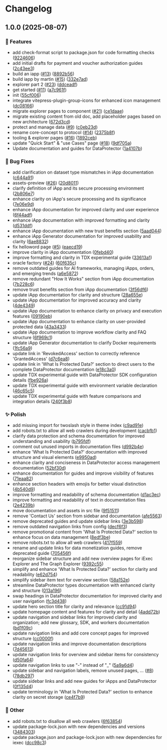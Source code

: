 # Changelog

## 1.0.0 (2025-08-07)


### 🚀 Features

* add check-format script to package.json for code formatting checks ([9224606](https://github.com/iExecBlockchainComputing/documentation/commit/922460659aecdff8a582d725dbb0e9e1af44b082))
* add initial drafts for payment and voucher authorization guides ([2c43ee3](https://github.com/iExecBlockchainComputing/documentation/commit/2c43ee367de01dfd520f1fe70ac3041595233a72))
* build an iapp ([#13](https://github.com/iExecBlockchainComputing/documentation/issues/13)) ([8892b56](https://github.com/iExecBlockchainComputing/documentation/commit/8892b565313c7f00f7291d88a86038499b37c3dc))
* build iapp by martin ([#15](https://github.com/iExecBlockchainComputing/documentation/issues/15)) ([332e7ad](https://github.com/iExecBlockchainComputing/documentation/commit/332e7adae77ea57c1c78f3565c45145e7e011ce5))
* explorer part 2 ([#23](https://github.com/iExecBlockchainComputing/documentation/issues/23)) ([ddceadf](https://github.com/iExecBlockchainComputing/documentation/commit/ddceadface630cd051615af1eae602f980eb9699))
* get started ([#11](https://github.com/iExecBlockchainComputing/documentation/issues/11)) ([a7c961f](https://github.com/iExecBlockchainComputing/documentation/commit/a7c961fd3f83360f653ef1de2d6fae76fdd3dd42))
* init ([55cf006](https://github.com/iExecBlockchainComputing/documentation/commit/55cf006c99edf019eff8147ee692177c123803a6))
* integrate vitepress-plugin-group-icons for enhanced icon management ([dc08166](https://github.com/iExecBlockchainComputing/documentation/commit/dc08166d0d309c5f3339acb87c843cadff82541b))
* migrate  explorer pages  to component ([#21](https://github.com/iExecBlockchainComputing/documentation/issues/21)) ([ce1daae](https://github.com/iExecBlockchainComputing/documentation/commit/ce1daaec1f8d066f5c8b3a795da95a71475f4ff5))
* migrate existing content from old doc, add placeholder pages based on new architecture ([672d3cd](https://github.com/iExecBlockchainComputing/documentation/commit/672d3cddd9f75a496d9fc47dfd714825ce54fa0f))
* protect and manage data ([#9](https://github.com/iExecBlockchainComputing/documentation/issues/9)) ([c0eb23d](https://github.com/iExecBlockchainComputing/documentation/commit/c0eb23d1b8787e77db4a41da0f030ba41d366081))
* rename core-concept to protocol ([#14](https://github.com/iExecBlockchainComputing/documentation/issues/14)) ([2375b8f](https://github.com/iExecBlockchainComputing/documentation/commit/2375b8fd519a66f823fb530f8f45115a76d2db45))
* tooling & explorer pages ([#16](https://github.com/iExecBlockchainComputing/documentation/issues/16)) ([1892ceb](https://github.com/iExecBlockchainComputing/documentation/commit/1892ceba35fa0ce3f2b2db99d8ae32023277a863))
* update "Quick Start" & "use Cases" page ([#18](https://github.com/iExecBlockchainComputing/documentation/issues/18)) ([9df705a](https://github.com/iExecBlockchainComputing/documentation/commit/9df705aee44e259a2c4ff5178afa5cc9d2750c94))
* Update documentation and guides for DataProtector ([1a4107b](https://github.com/iExecBlockchainComputing/documentation/commit/1a4107b9d32300d57977f69a49b3c1c9c59da5b6))


### 🐞 Bug Fixes

* add clarification on dataset type mismatches in iApp documentation ([c644a91](https://github.com/iExecBlockchainComputing/documentation/commit/c644a910745232db6c0b20cc5d23624d60e139e0))
* assets-preview ([#26](https://github.com/iExecBlockchainComputing/documentation/issues/26)) ([20d8011](https://github.com/iExecBlockchainComputing/documentation/commit/20d8011f5ee328788cbcd13492f985dc2a377d94))
* clarify definition of iApp and its secure processing environment ([2b806e7](https://github.com/iExecBlockchainComputing/documentation/commit/2b806e7937be29177486b7d84e17ee868e04ecdd))
* enhance clarity on iApp's secure processing and its significance ([7e06e9d](https://github.com/iExecBlockchainComputing/documentation/commit/7e06e9d54be622cc3a3b70d4bbe467061fdcc39c))
* enhance iApp documentation for improved clarity and user experience ([6f44adf](https://github.com/iExecBlockchainComputing/documentation/commit/6f44adff8e4594eca74d76cce1ded9a6f62e4202))
* enhance iApp documentation with improved formatting and clarity ([d531ddf](https://github.com/iExecBlockchainComputing/documentation/commit/d531ddf6c132c6b63acfcf249d084e02d11cb251))
* enhance iApp documentation with new trust benefits section ([5aad044](https://github.com/iExecBlockchainComputing/documentation/commit/5aad0440dd2ac4cde838a9285c1b715e2f1ebd44))
* enhance iApp Generator documentation for improved usability and clarity ([6ae8832](https://github.com/iExecBlockchainComputing/documentation/commit/6ae88327d0cc264e921009e10d04d464199404aa))
* fix helloword page ([#5](https://github.com/iExecBlockchainComputing/documentation/issues/5)) ([eaecd19](https://github.com/iExecBlockchainComputing/documentation/commit/eaecd19e9c40a154234e4a78b57eb8aaab5c5546))
* improve clarity in iApp documentation ([0febd40](https://github.com/iExecBlockchainComputing/documentation/commit/0febd405c0b8683d7000c1064e4535486916e7f9))
* improve formatting and clarity in TDX experimental guide ([33613a1](https://github.com/iExecBlockchainComputing/documentation/commit/33613a1e37abc9960b6715560575a4fac1ccf10f))
* oracle factory ([#24](https://github.com/iExecBlockchainComputing/documentation/issues/24)) ([60f635c](https://github.com/iExecBlockchainComputing/documentation/commit/60f635c7db2a2a992e97892d3296aa437b65ffef))
* remove outdated guides for AI frameworks, managing iApps, orders, and emerging trends ([a6e5872](https://github.com/iExecBlockchainComputing/documentation/commit/a6e5872f95b4056d6e3dc0d15c8a052884361897))
* remove redundant "How It Works" section from iApp documentation ([7b228c6](https://github.com/iExecBlockchainComputing/documentation/commit/7b228c69b63a0e003e951ad6de6aa912bd97c8cd))
* remove trust benefits section from iApp documentation ([3f56df6](https://github.com/iExecBlockchainComputing/documentation/commit/3f56df60ebd1fbeef754dcfd8f51729f472e404b))
* update iApp documentation for clarity and structure ([28a655e](https://github.com/iExecBlockchainComputing/documentation/commit/28a655ea1e22e677dac9296616a1359abd1f8461))
* update iApp documentation for improved accuracy and clarity ([4de4349](https://github.com/iExecBlockchainComputing/documentation/commit/4de4349c542a2b58ff0b4965e0a68898859447e6))
* update iApp documentation to enhance clarity on privacy and execution features ([09190eb](https://github.com/iExecBlockchainComputing/documentation/commit/09190eb75c8b6d99a99672fa2c853d73b7903018))
* update iApp documentation to enhance clarity on user-provided protected data ([43a3433](https://github.com/iExecBlockchainComputing/documentation/commit/43a3433407bc267a0ef088d7cc5c88a26b3054d0))
* update iApp documentation to improve workflow clarity and FAQ structure ([6f969c1](https://github.com/iExecBlockchainComputing/documentation/commit/6f969c104addac61dd9d40812675529186e8441c))
* update iApp Generator documentation to clarify Docker requirements ([1fc56a9](https://github.com/iExecBlockchainComputing/documentation/commit/1fc56a99a2ad97c65cd27c76c1edd947f85681bd))
* update link in 'RevokedAccess' section to correctly reference 'GrantedAccess' ([d7c6ea8](https://github.com/iExecBlockchainComputing/documentation/commit/d7c6ea8ef95b64f22403377c37388541b3e1ab43))
* update link in 'What Is Protected Data?' section to direct users to the complete DataProtector documentation ([e18c3a0](https://github.com/iExecBlockchainComputing/documentation/commit/e18c3a0141afbf33de6e0060ae84aa169e7c7950))
* update TDX experimental guide with DataProtector SDK configuration details ([fbe926a](https://github.com/iExecBlockchainComputing/documentation/commit/fbe926a4587b5d59ad1670576e4eb4844f3befb8))
* update TDX experimental guide with environment variable declaration ([46c65c5](https://github.com/iExecBlockchainComputing/documentation/commit/46c65c5f293ed74e5b3a1a4d01cddce797836b73))
* update TDX experimental guide with feature comparisons and integration details ([240f3b8](https://github.com/iExecBlockchainComputing/documentation/commit/240f3b8c76a0ae696813aac7562444142751c19e))


### ✨ Polish

* add missing import for twoslash style in theme index ([c9ad91e](https://github.com/iExecBlockchainComputing/documentation/commit/c9ad91e55d033e12f7793e0bbc57db79a49f7635))
* add robots.txt to allow all web crawlers during development ([cacbfb1](https://github.com/iExecBlockchainComputing/documentation/commit/cacbfb11413347d280c6b7be293e38245de52f2b))
* clarify data protection and schema documentation for improved understanding and usability ([b795fdf](https://github.com/iExecBlockchainComputing/documentation/commit/b795fdf3ccc08c90903e87e7f07ebac3c9ab7b01))
* comment out unused imports in documentation files ([d992b4e](https://github.com/iExecBlockchainComputing/documentation/commit/d992b4ed2b74eeb4d79ee2df90c4eb1a71f94229))
* enhance 'What Is Protected Data?' documentation with improved structure and visual elements ([e9950ad](https://github.com/iExecBlockchainComputing/documentation/commit/e9950add805cfc4c74637549d9897d0b6b64d702))
* enhance clarity and conciseness in DataProtector access management documentation ([52bf30d](https://github.com/iExecBlockchainComputing/documentation/commit/52bf30da45e13cde82a32f9a693f97552c61ade7))
* enhance documentation for guides and improve visibility of features ([71eaa82](https://github.com/iExecBlockchainComputing/documentation/commit/71eaa829d459041f609fda1fd8b8a4a9fcb42378))
* enhance section headers with emojis for better visual distinction ([4b540d9](https://github.com/iExecBlockchainComputing/documentation/commit/4b540d92bb8062e836e2aec3df6d5cc5b9f17ffa))
* improve formatting and readability of schema documentation ([d1ac3ec](https://github.com/iExecBlockchainComputing/documentation/commit/d1ac3ecfbb8f4e64a3990423a0576cfce89746bc))
* improve formatting and readability of text in documentation files ([2e4239b](https://github.com/iExecBlockchainComputing/documentation/commit/2e4239bf3e2443bc9f26884e01317360d7f7cb18))
* move documentation and assets in src file ([9f51511](https://github.com/iExecBlockchainComputing/documentation/commit/9f51511ab9926a1854155c17c50e2aa4339f353b))
* remove 'Contact Us' section from sidebar and documentation ([afe5563](https://github.com/iExecBlockchainComputing/documentation/commit/afe55632aadb94cf710d527ffed7dcbfa37bd751))
* remove deprecated guides and update sidebar links ([3e3b598](https://github.com/iExecBlockchainComputing/documentation/commit/3e3b598ce87e0aeb9f698494afbbaf7457557a5a))
* remove outdated navigation links from config ([decf6f3](https://github.com/iExecBlockchainComputing/documentation/commit/decf6f3b5da9a689176b92d3ec59e1dd98dae888))
* remove promotional content from 'What Is Protected Data?' section to enhance focus on data management ([8edf3be](https://github.com/iExecBlockchainComputing/documentation/commit/8edf3be00cede281d1b5d9ab6000a61819a41607))
* remove robots.txt to allow all web crawlers ([417f559](https://github.com/iExecBlockchainComputing/documentation/commit/417f559a1347396a52947c4d7daf0e728b171d6d))
* rename and update links for data monetization guides, remove deprecated guide ([705456f](https://github.com/iExecBlockchainComputing/documentation/commit/705456f3f85c0de5efeae6ec61d3044aa49b9e01))
* reorganize sidebar structure and add new overview pages for iExec Explorer and The Graph Explorer ([9392c55](https://github.com/iExecBlockchainComputing/documentation/commit/9392c5548da137571c9d0c656b8bf6d3bb0f99b8))
* simplify and enhance 'What Is Protected Data?' section for clarity and readability ([e62d754](https://github.com/iExecBlockchainComputing/documentation/commit/e62d754f762993befc342917353fe12774d2b238))
* simplify sidebar item text for overview section ([58a152e](https://github.com/iExecBlockchainComputing/documentation/commit/58a152ecbd05ad8d2c3390d57310b02ec9a96454))
* streamline DataProtector types documentation with enhanced clarity and structure ([013a196](https://github.com/iExecBlockchainComputing/documentation/commit/013a196138afae829b19eb1f5eb8f4cb0d73a0f0))
* swap headings in DataProtector documentation for improved clarity and user navigation ([fc3d438](https://github.com/iExecBlockchainComputing/documentation/commit/fc3d43873cb095edf32c6ce662c01295b93e82d0))
* update hero section title for clarity and relevance ([cc91d94](https://github.com/iExecBlockchainComputing/documentation/commit/cc91d944e853ecd61324a8b4407cfa4bd63c9bb6))
* update homepage content and features for clarity and detail ([4add72b](https://github.com/iExecBlockchainComputing/documentation/commit/4add72b5bd695f6f33bcfe419ff49a254acd0e6b))
* update navigation and sidebar links for improved clarity and organization; add new glossary, SDK, and workers documentation ([bd1f09c](https://github.com/iExecBlockchainComputing/documentation/commit/bd1f09cc307ce58b88edf20e9ba7ac36241286b1))
* update navigation links and add core concept pages for improved structure ([cc0000f](https://github.com/iExecBlockchainComputing/documentation/commit/cc0000f8dbb02450ee5f6ffecf902ce884ccacaa))
* update navigation links and improve documentation descriptions ([7d45613](https://github.com/iExecBlockchainComputing/documentation/commit/7d4561370684f90111f5ef65fd8104cc305ca330))
* update navigation links for overview and sidebar items for consistency ([d50fa64](https://github.com/iExecBlockchainComputing/documentation/commit/d50fa6480849d0f7c5fbd6ca05da651680b2d01f))
* update navigation links to use "-" instead of "_" ([5a9a6d4](https://github.com/iExecBlockchainComputing/documentation/commit/5a9a6d4c019d58ff9e4e44fc43a3f26db636fb60))
* update sidebar and navigation labels, remove unused pages, … ([#8](https://github.com/iExecBlockchainComputing/documentation/issues/8)) ([78db297](https://github.com/iExecBlockchainComputing/documentation/commit/78db29723b7f9e135bc4577a64f69fac99cbdf26))
* update sidebar links and add new guides for iApps and DataProtector ([0f135d4](https://github.com/iExecBlockchainComputing/documentation/commit/0f135d412f50875a6bbc4cbcbc2bbc82ccd38952))
* update terminology in 'What Is Protected Data?' section to enhance clarity on secret storage ([ce4f7b9](https://github.com/iExecBlockchainComputing/documentation/commit/ce4f7b9a8582af4f3f3ec56ff7af373858a2b3fe))


### 🧰 Other

* add robots.txt to disallow all web crawlers ([6f63854](https://github.com/iExecBlockchainComputing/documentation/commit/6f6385406bb08716adc83c24c6c94d8a280a9953))
* update package-lock.json with new dependencies and versions ([3484303](https://github.com/iExecBlockchainComputing/documentation/commit/3484303e9f0679bef191ae937750840bccfe0a72))
* update package.json and package-lock.json with new dependencies for iexec ([dcc98c3](https://github.com/iExecBlockchainComputing/documentation/commit/dcc98c393ec075459d7b44d39fef1657635b3193))
